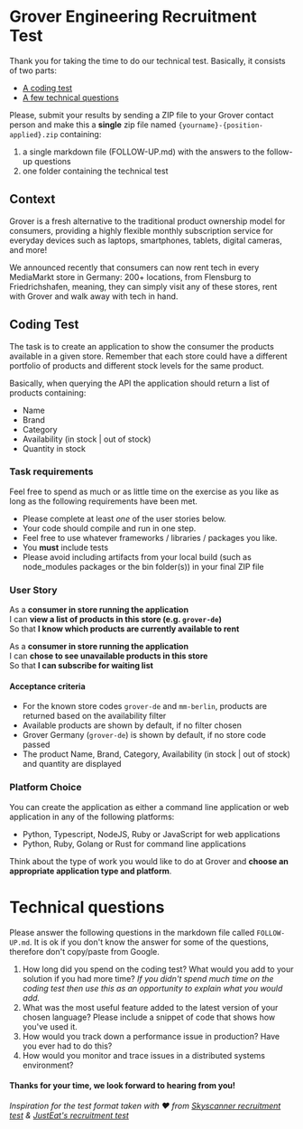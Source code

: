 Grover Engineering Recruitment Test
==================================

Thank you for taking the time to do our technical test. Basically, it consists of two parts:

* [A coding test](#coding-test)
* [A few technical questions](#technical-questions)

Please, submit your results by sending a ZIP file to your Grover contact person and make this a **single** zip file named `{yourname}-{position-applied}.zip` containing:

1. a single markdown file (FOLLOW-UP.md) with the answers to the follow-up questions
2. one folder containing the technical test

## Context
Grover is a fresh alternative to the traditional product ownership model for consumers, providing a highly flexible monthly subscription service for everyday devices such as laptops, smartphones, tablets, digital cameras, and more!

We announced recently that consumers can now rent tech in every MediaMarkt store in Germany: 200+ locations, from Flensburg to Friedrichshafen, meaning, they can simply visit any of these stores, rent with Grover and walk away with tech in hand.

## Coding Test
The task is to create an application to show the consumer the products available in a given store. Remember that each store could have a different portfolio of products and different stock levels for the same product.

Basically, when querying the API the application should return a list of products containing:
- Name
- Brand
- Category
- Availability (in stock | out of stock)
- Quantity in stock

### Task requirements
Feel free to spend as much or as little time on the exercise as you like as long as the following requirements have been met.  

- Please complete at least *one* of the user stories below.
- Your code should compile and run in one step.
- Feel free to use whatever frameworks / libraries / packages you like.
- You **must** include tests
- Please avoid including artifacts from your local build (such as node_modules packages or the bin folder(s)) in your final ZIP file

### User Story
As a **consumer in store running the application**  
I can **view a list of products in this store (e.g. `grover-de`)**  
So that **I know which products are currently available to rent**

As a **consumer in store running the application**  
I can **chose to see unavailable products in this store**  
So that **I can subscribe for waiting list**

#### Acceptance criteria
- For the known store codes `grover-de` and `mm-berlin`, products are returned based on the availability filter
- Available products are shown by default, if no filter chosen
- Grover Germany (`grover-de`) is shown by default, if no store code passed
- The product Name, Brand, Category, Availability (in stock | out of stock) and quantity are displayed

### Platform Choice
You can create the application as either a command line application or web application in any of the following platforms:

- Python, Typescript, NodeJS, Ruby or JavaScript for web applications
- Python, Ruby, Golang or Rust for command line applications

Think about the type of work you would like to do at Grover and **choose an appropriate application type and platform**.

# Technical questions
Please answer the following questions in the markdown file called `FOLLOW-UP.md`.
It is ok if you don't know the answer for some of the questions, therefore don't copy/paste from Google.

1. How long did you spend on the coding test? What would you add to your solution if you had more time? *If you didn't spend much time on the coding test then use this as an opportunity to explain what you would add.*
2. What was the most useful feature added to the latest version of your chosen language? Please include a snippet of code that shows how you've used it.
3. How would you track down a performance issue in production? Have you ever had to do this?
4. How would you monitor and trace issues in a distributed systems environment?

#### Thanks for your time, we look forward to hearing from you!
*Inspiration for the test format taken with ❤️ from [Skyscanner recruitment test](https://github.com/Skyscanner/full-stack-recruitment-test/) & [JustEat's recruitment test](https://github.com/justeat/JustEat.RecruitmentTest)*
